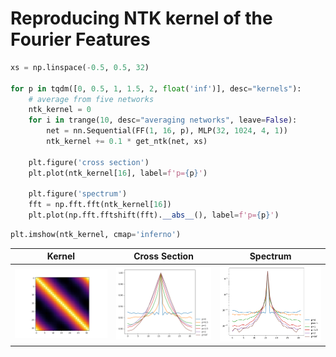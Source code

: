 
# Reproducing NTK kernel of the Fourier Features


```python
xs = np.linspace(-0.5, 0.5, 32)

for p in tqdm([0, 0.5, 1, 1.5, 2, float('inf')], desc="kernels"):
    # average from five networks
    ntk_kernel = 0
    for i in trange(10, desc="averaging networks", leave=False):
        net = nn.Sequential(FF(1, 16, p), MLP(32, 1024, 4, 1))
        ntk_kernel += 0.1 * get_ntk(net, xs)

    plt.figure('cross section')
    plt.plot(ntk_kernel[16], label=f'p={p}')

    plt.figure('spectrum')
    fft = np.fft.fft(ntk_kernel[16])
    plt.plot(np.fft.fftshift(fft).__abs__(), label=f'p={p}')
```
```python
plt.imshow(ntk_kernel, cmap='inferno')
```
| **Kernel** | **Cross Section** | **Spectrum** |
|:----------:|:-----------------:|:------------:|
| <img style="align-self:center; zoom:50%;" src="fourier_features/fourier_features_ntk.png" image="None" styles="{'margin': '0.5em'}" width="None" height="None" fig="Figure(640x480)"/> | <img style="align-self:center; zoom:50%;" src="fourier_features/fourier_features_ntk_cross.png" image="None" styles="{'margin': '0.5em'}" width="None" height="None"/> | <img style="align-self:center; zoom:50%;" src="fourier_features/fourier_features_ntk_spectrum.png" image="None" styles="{'margin': '0.5em'}" width="None" height="None"/> |

